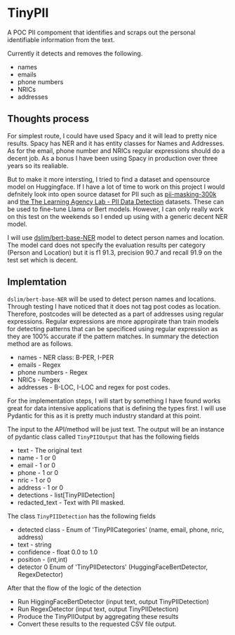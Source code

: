 # TinyPII

A POC PII compoment that identifies and scraps out the personal identifiable information from the text.

Currently it detects and removes the following.
* names
* emails
* phone numbers
* NRICs
* addresses 


## Thoughts process

For simplest route, I could have used Spacy and it will lead to pretty nice results. Spacy has NER and it has entity classes for Names and Addresses. As for the email, phone number and NRICs regular expressions should do a decent job. As a bonus I have been using Spacy in production over three years so its realiable.

But to make it more intersting, I tried to find a dataset and opensource model on Huggingface. If I have a lot of time to work on this project I would defnitely look into open source dataset for PII such as [pii-masking-300k](https://huggingface.co/datasets/ai4privacy/pii-masking-300k) and [the The Learning Agency Lab - PII Data Detection](https://www.kaggle.com/competitions/pii-detection-removal-from-educational-data/leaderboard) datasets. These can be used to fine-tune Llama or Bert models. However, I can only really work on this test on the weekends so I ended up using with a generic decent NER model.

I will use [dslim/bert-base-NER](https://huggingface.co/dslim/bert-base-NER) model to detect person names and location. The model card does not specify the evaluation results per category (Person and Location) but it is f1 91.3, precision 90.7 and recall 91.9 on the test set which is decent. 

## Implemtation
`dslim/bert-base-NER` will be used to detect person names and locations. Through testing I have noticed that it does not tag post codes as location. Therefore, postcodes will be detected as a part of addresses using regular expressions. Regular expressions are more appropirate than train models for detecting patterns that can be specificed using regular expression as they are 100% accurate if the pattern matches. In summary the detection method are as follows.
* names - NER class: B-PER, I-PER
* emails - Regex
* phone numbers - Regex 
* NRICs - Regex
* addresses - B-LOC, I-LOC and regex for post codes.

For the implementation steps, I will start by something I have found works great for data intensive applications that is defining the types first. I will use Pydantic for this as it is pretty much industry standard at this point.

The input to the API/method will be just text. The output will be an instance of pydantic class called `TinyPIIOutput` that has the following fields 
* text - The original text
* name - 1 or 0
* email - 1 or 0
* phone - 1 or 0
* nric - 1 or 0
* address - 1 or 0
* detections - list[TinyPIIDetection]
* redacted_text - Text with PII masked. 

The class `TinyPIIDetection` has the following fields
* detected class - Enum of 'TinyPIICategories' (name, email, phone, nric, address)
* text - string
* confidence - float 0.0 to 1.0 
* position - (int,int)
* detector 0 Enum of 'TinyPIIDetectors' (HuggingFaceBertDetector, RegexDetector)

After that the flow of the logic of the detection
* Run HiggingFaceBertDetector (input text, output TinyPIIDetection)
* Run RegexDetector (input text, output TinyPIIDetection)
* Produce the TinyPIIOutput by aggregating these results 
* Convert these results to the requested CSV file output. 